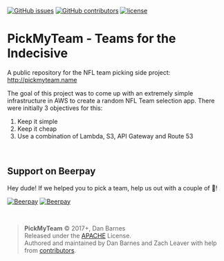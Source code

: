 [![GitHub issues](https://img.shields.io/github/issues/barnzdan/pickmyteam.svg)](https://github.com/barnzdan/pickmyteam/issues) [![GitHub contributors](https://img.shields.io/github/contributors/barnzdan/pickmyteam.svg)](https://github.com/barnzdan/pickmyteam/graphs/contributors) [![license](https://img.shields.io/github/license/barnzdan/pickmyteam.svg)](https://github.com/barnzdan/pickmyteam/blob/master/LICENSE)

# PickMyTeam - Teams for the Indecisive

A public repository for the NFL team picking side project: http://pickmyteam.name

The goal of this project was to come up with an extremely simple infrastructure in AWS to create a random NFL Team selection app. There were initially 3 objectives for this:

1. Keep it simple
2. Keep it cheap
3. Use a combination of Lambda, S3, API Gateway and Route 53

<br>

## Support on Beerpay
Hey dude! If we helped you to pick a team, help us out with a couple of :beers:!

[![Beerpay](https://beerpay.io/barnzdan/pickmyteam/badge.svg?style=beer-square)](https://beerpay.io/barnzdan/pickmyteam)  [![Beerpay](https://beerpay.io/barnzdan/pickmyteam/make-wish.svg?style=flat-square)](https://beerpay.io/barnzdan/pickmyteam?focus=wish)

<br>

>**PickMyTeam** © 2017+, Dan Barnes<br>
Released under the [APACHE] License.<br>
Authored and maintained by Dan Barnes and Zach Leaver with help from [contributors][Github contributors].

[APACHE]: https://www.apache.org/licenses/LICENSE-2.0
[Github contributors]: https://github.com/barnzdan/pickmyteam/graphs/contributors
